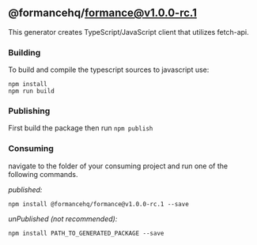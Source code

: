 ## @formancehq/formance@v1.0.0-rc.1

This generator creates TypeScript/JavaScript client that utilizes fetch-api.

### Building

To build and compile the typescript sources to javascript use:
```
npm install
npm run build
```

### Publishing

First build the package then run ```npm publish```

### Consuming

navigate to the folder of your consuming project and run one of the following commands.

_published:_

```
npm install @formancehq/formance@v1.0.0-rc.1 --save
```

_unPublished (not recommended):_

```
npm install PATH_TO_GENERATED_PACKAGE --save

